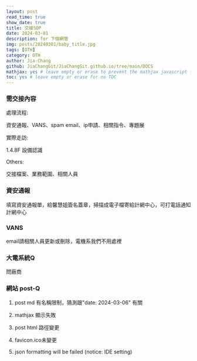 ```yaml
---
layout: post
read_time: true
show_date: true
title: 交接SOP
date: 2024-03-01
description: for 下個網管
img: posts/20240301/baby_title.jpg
tags: [OTH]
category: OTH
author: Jia-Chang
github: JiaChangGit/JiaChangGit.github.io/tree/main/DOCS
mathjax: yes # leave empty or erase to prevent the mathjax javascript from loading
toc: yes # leave empty or erase for no TOC
---
```


### 需交接內容

處理流程:

資安通報、VANS、spam email、ip申請、相關指令、專題展


實際走訪:

1.4.8F 設備認識


Others:

交接檔案、業務範圍、相關人員


### 資安通報

填寫資安通報單，給馨慧姐簽名蓋章，掃描成電子檔寄給計網中心，可打電話通知計網中心


### VANS

email請相關人員更新或刪除，電機系我們不用處裡


### 大電系統Q

問廠商


### 網站 post-Q

1. post md 有名稱限制，猜測跟"date: 2024-03-06" 有關

2. mathjax 顯示失敗

3. post html 路徑變更

4. favicon.ico未變更

5. json formatting will be failed (notice: IDE setting)
